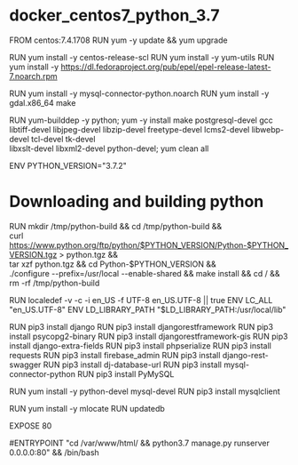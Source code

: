 # docker_centos7_python_3.7


FROM centos:7.4.1708
RUN yum -y update && yum upgrade

RUN yum install -y centos-release-scl
RUN yum install -y yum-utils
RUN yum install -y https://dl.fedoraproject.org/pub/epel/epel-release-latest-7.noarch.rpm

RUN yum install -y mysql-connector-python.noarch
RUN yum install -y gdal.x86_64 make

RUN yum-builddep -y python; yum -y install make postgresql-devel gcc \
 libtiff-devel libjpeg-devel libzip-devel freetype-devel lcms2-devel libwebp-devel tcl-devel tk-devel \
 libxslt-devel libxml2-devel python-devel; yum clean all

ENV PYTHON_VERSION="3.7.2"
# Downloading and building python
RUN mkdir /tmp/python-build && cd /tmp/python-build && \
  curl https://www.python.org/ftp/python/$PYTHON_VERSION/Python-$PYTHON_VERSION.tgz > python.tgz && \
  tar xzf python.tgz && cd Python-$PYTHON_VERSION && \
  ./configure --prefix=/usr/local --enable-shared && make install && cd / && rm -rf /tmp/python-build


RUN localedef -v -c -i en_US -f UTF-8 en_US.UTF-8 || true
ENV LC_ALL "en_US.UTF-8"
ENV LD_LIBRARY_PATH "$LD_LIBRARY_PATH:/usr/local/lib"

RUN pip3 install django
RUN pip3 install djangorestframework
RUN pip3 install psycopg2-binary
RUN pip3 install djangorestframework-gis
RUN pip3 install django-extra-fields
RUN pip3 install phpserialize
RUN pip3 install requests
RUN pip3 install firebase_admin
RUN pip3 install django-rest-swagger
RUN pip3 install dj-database-url
RUN pip3 install mysql-connector-python
RUN pip3 install PyMySQL

RUN yum install -y python-devel mysql-devel
RUN pip3 install mysqlclient

RUN yum install -y mlocate
RUN updatedb

EXPOSE 80

#ENTRYPOINT "cd /var/www/html/ && python3.7 manage.py runserver 0.0.0.0:80" && /bin/bash

